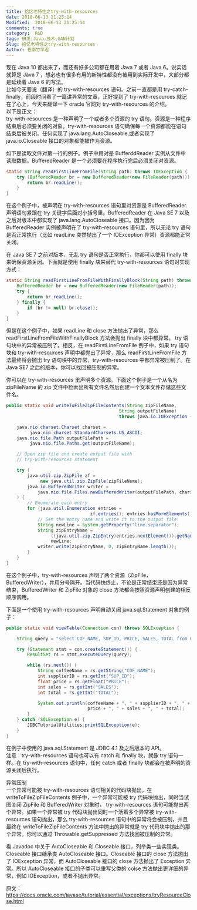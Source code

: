 ```yaml
---
title: 拾忆老特性之try-with-resources
date: 2018-06-13 21:25:14
Modified:  2018-06-13 21:25:14
comments: true
category:  R&D
tags: 研发,Java,技术,GAN计划
Slug: 拾忆老特性之try-with-resources
Author: 苍南竹竿君
---
```

现在 Java 10 都出来了，而还有好多公司都在用着 Java 7 或者 Java 6。说实话就算是 Java 7 ，想必也有很多有用的新特性都没有被用到实际开发中，大部分都是延续着 Java 6 的写法。  
比如今天要说（翻译）的 try-with-resources 语句。之前一直都是用 try-catch-finally，前段时间看了一篇讲异常的文章，正好提到了 try-with-resources 就记在了心上，今天来翻译一下 oracle 官网对 try-with-resources 的介绍。  
以下是正文：  
try-with-resources 是一种声明了一个或者多个资源的 try 语句。资源是一种程序结束后必须要关闭的对象。try-with-resources 语句确保每一个资源都能在语句结束后被关闭。任何实现了 java.lang.AutoCloseable,或者实现了 java.io.Closeable 接口的对象都能被作为资源。<!--more-->  

如下是读取文件对第一行的例子。例子中用对是 BufferddReader 实例从文件中读取数据。BufferedReader 是一个必须要在程序执行完后必须关闭对资源。  
```java
static String readFirstLineFromFile(String path) throws IOException {
    try (BufferedReader br = new BufferedReader(new FileReader(path))) {
        return br.readLine();
    }
}
```
在这个例子中，被声明在 try-with-resources 语句里对资源是 BufferedReader.声明语句紧跟在 try 关键字后面对小括号里。BufferedReader 在 Java SE 7 以及之后对版本中都实现了 java.lang.AutoCloseable 接口。因为因为 BufferedReader 实例被声明在了 try-with-resources 语句里，所以无论 try 语句是否正常执行（比如 readLine 突然抛出了一个 IOException 异常）资源都能正常关闭。  

在 Java SE 7 之前对版本，无乱 try 语句是否正常执行，你都可以使用 finally 块来确保资源关闭。下面就是使用 finally 块来替代 try-with-resources 语句对实现方式：  
```java
static String readFirstLineFromFileWithFinallyBlock(String path) throws IOException{
    BufferedReader br = new BufferedReader(new FileReader(path));
    try {
        return br.readLine();
    } finally {
        if (br != null) br.close();
    }
}
```
但是在这个例子中，如果 readLine 和 close 方法抛出了异常，那么 readFirstLineFromFileWithFinallyBlock 方法会抛出 finally 块中都异常。 try 语句块中的异常被压制了。相反，在 readFirstLineFromFile 例子中，如果 try 语句块和 try-with-resources 声明中都抛出了异常，那么 readFirstLineFromFile 方法最终将会抛出 try 语句块中的异常，try-with-resources 中都异常被压制了。在 Java SE7 之后的版本，你可以找回被压制的异常。  

你可以在 try-with-resources 里声明多个资源。下面这个例子是一个从名为 zipFileName 的 zip 文件中检索出所有文件名然后创建一个文本文件存储这些文件名。  
```java
public static void writeToFileZipFileContents(String zipFileName,
                                           String outputFileName)
                                           throws java.io.IOException {

    java.nio.charset.Charset charset =
         java.nio.charset.StandardCharsets.US_ASCII;
    java.nio.file.Path outputFilePath =
         java.nio.file.Paths.get(outputFileName);

    // Open zip file and create output file with 
    // try-with-resources statement

    try (
        java.util.zip.ZipFile zf =
             new java.util.zip.ZipFile(zipFileName);
        java.io.BufferedWriter writer = 
            java.nio.file.Files.newBufferedWriter(outputFilePath, charset)
    ) {
        // Enumerate each entry
        for (java.util.Enumeration entries =
                                zf.entries(); entries.hasMoreElements();) {
            // Get the entry name and write it to the output file
            String newLine = System.getProperty("line.separator");
            String zipEntryName =
                 ((java.util.zip.ZipEntry)entries.nextElement()).getName() +
                 newLine;
            writer.write(zipEntryName, 0, zipEntryName.length());
        }
    }
}
```
在这个例子中，try-with-resources 声明了两个资源（ZipFile，BufferedWriter），并用分号隔开。当代码快终止，不论是正常结束还是因为异常结束，BufferedWriter 和 ZipFile 对象的 close 方法都会按照资源声明创建的相反顺序调用。  

下面是一个使用 try-with-resources 声明自动关闭 java.sql.Statement 对象的例子：  
```java
public static void viewTable(Connection con) throws SQLException {

    String query = "select COF_NAME, SUP_ID, PRICE, SALES, TOTAL from COFFEES";

    try (Statement stmt = con.createStatement()) {
        ResultSet rs = stmt.executeQuery(query);

        while (rs.next()) {
            String coffeeName = rs.getString("COF_NAME");
            int supplierID = rs.getInt("SUP_ID");
            float price = rs.getFloat("PRICE");
            int sales = rs.getInt("SALES");
            int total = rs.getInt("TOTAL");

            System.out.println(coffeeName + ", " + supplierID + ", " + 
                               price + ", " + sales + ", " + total);
        }
    } catch (SQLException e) {
        JDBCTutorialUtilities.printSQLException(e);
    }
}
```
在例子中使用的 java.sql.Statement 是 JDBC 4.1 及之后版本的 API。  
注意：try-with-resources 语句也可以有 catch 和 finally 块，就像 try 语句一样。在 try-with-resources 语句中，任何 catch 或者 finally 块都会在被声明的资源关闭后执行。  

异常压制  
一个异常可能被 try-with-resources 语句相关的代码块抛出。在 writeToFileZipFileContents 例子中，一个异常可能被 try 代码块抛出，同时当试图关闭 ZipFile 和 BufferedWriter 对象时， try-with-resources 语句可能抛出两个异常。如果一个异常被 try 代码块抛出同时一个活着多个异常被 try-with-resources 语句抛出，那么 try-with-resources 语句中的异常将会被压制，并且最终在 writeToFileZipFileContents 方法中抛出的异常就是 try 代码块中抛出的那个异常。你可以通过 Throwable.getSuppressed 方法找回被压制的异常。  

看 Javadoc 中关于 AutoCloseable 和 Closeable 接口，列举类一些实现类。Closeable 接口继承类 AutoCloseable 接口。Closeable 接口的 close 方法抛出了 IOException 异常，而 AutoCloseable 接口的 close 方法抛出了 Exception 异常。所以 AutoCloseable 接口的子类可以重写父类的 colse 方法抛出更详细的异常，例如 IOException，或者不抛出异常。  


原文：https://docs.oracle.com/javase/tutorial/essential/exceptions/tryResourceClose.html